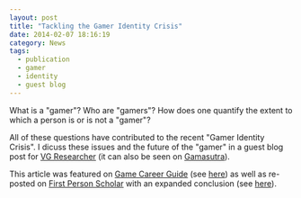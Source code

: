 ```yaml
---
layout: post
title: "Tackling the Gamer Identity Crisis"
date: 2014-02-07 18:16:19
category: News
tags:
  - publication
  - gamer
  - identity
  - guest blog
---
```


What is a "gamer"? Who are "gamers"? How does one quantify the extent to which a person is or is not a "gamer"?

All of these questions have contributed to the recent "Gamer Identity Crisis". I dicuss these issues and the future of the "gamer" in a guest blog post for [VG Researcher](http://vgresearcher.wordpress.com/2014/02/07/tackling-the-gamer-identity-crisis/) (it can also be seen on [Gamasutra](http://www.gamasutra.com/blogs/WaiYenTang/20140207/210298/Tackling_the_Gamer_Identity_Crisis.php)). 

This article was featured on [Game Career Guide](http://gamecareerguide.com/) (see [here](http://gamecareerguide.com/features/1289/tackling_the_gamer_identity_.php)) as well as re-posted on [First Person Scholar](http://www.firstpersonscholar.com/) with an expanded conclusion (see [here](http://www.firstpersonscholar.com/the-gamer-identity-crisis/)).